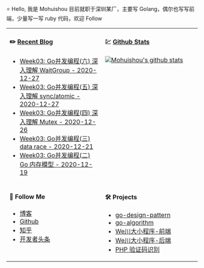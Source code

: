 ⭐ Hello, 我是 Mohuishou 目前就职于深圳某厂，主要写 Golang，偶尔也写写前端，少量写一写 ruby 代码，欢迎 Follow

<table>
  
<tr>
<td valign="top"  width="50%">

#### ✏️ [Recent Blog](https://lailin.xyz)

- [Week03: Go并发编程(六) 深入理解 WaitGroup - 2020-12-27](https://lailin.xyz/post/go-training-week3-waitgroup.html)
- [Week03: Go并发编程(五) 深入理解 sync/atomic - 2020-12-27](https://lailin.xyz/post/go-training-week3-atomic.html)
- [Week03: Go并发编程(四) 深入理解 Mutex - 2020-12-26](https://lailin.xyz/post/go-training-week3-sync.html)
- [Week03: Go并发编程(三) data race - 2020-12-21](https://lailin.xyz/post/go-training-week3-data-race.html)
- [Week03: Go并发编程(二) Go 内存模型 - 2020-12-19](https://lailin.xyz/post/go-training-week3-go-memory-model.html)

</td>
<td valign="top"  width="50%">

#### 💹 [Github Stats](https://github.com/mohuishou)

[![Mohuishou's github stats](https://github-readme-stats.vercel.app/api?username=mohuishou&count_private=true&show_icons=true)](https://github.com/mohuishou)

</td>
</tr>

<tr>
<td valign="top"  width="50%">

#### 👀 Follow Me

- [博客](https://lailin.xyz)
- [Github](https://github.com/mohuishou)
- [知乎](https://www.zhihu.com/people/mo-hui-shou-76)
- [开发者头条](https://toutiao.io/subjects/387401?f=new)

</td>
<td valign="top"  width="50%">

#### 🛠 Projects

- [go-design-pattern](https://github.com/mohuishou/go-design-pattern)
- [go-algorithm](https://github.com/mohuishou/go-algorithm)
- [We川大小程序-前端](https://github.com/mohuishou/scuplus-wechat)
- [We川大小程序-后端](https://github.com/mohuishou/scuplus-go)
- [PHP 验证码识别](https://github.com/mohuishou/ImageOCR)

</td>
</tr>

</table>